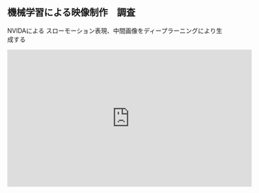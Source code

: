 ## 機械学習による映像制作　調査


NVIDAによる
スローモーション表現、中間画像をディープラーニングにより生成する


<iframe width="560" height="315" src="https://www.youtube.com/embed/MjViy6kyiqs" frameborder="0" allow="accelerometer; autoplay; encrypted-media; gyroscope; picture-in-picture" allowfullscreen></iframe>

